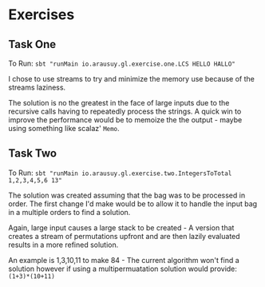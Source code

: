 # Exercises

## Task One

To Run: 
`sbt "runMain io.arausuy.gl.exercise.one.LCS HELLO HALLO"`

I chose to use streams to try and minimize the memory use because of the streams laziness.

The solution is no the greatest in the face of large inputs due to the recursive calls having to repeatedly process the strings.
A quick win to improve the performance would be to memoize the the output - maybe using something like scalaz' `Memo`.




## Task Two

To Run:
`sbt "runMain io.arausuy.gl.exercise.two.IntegersToTotal 1,2,3,4,5,6 13"`

The solution was created assuming that the bag was to be processed in order.
The first change I'd make would be to allow it to handle the input bag in a multiple orders to find a solution.

Again, large input causes a large stack to be created - A version that creates a stream of permutations upfront and are then lazily evaluated results in a more refined solution.
 
 
An example is 1,3,10,11 to make 84 - The current algorithm won't find a solution however if using a multipermuatation solution would provide:
`(1+3)*(10+11)`
